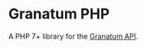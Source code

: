 # Granatum PHP

A PHP 7+ library for the [Granatum API](http://www.granatum.com.br/financeiro/api/).